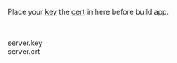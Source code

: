 Place your [key](server.key) the [cert](server.crt) in here before build app. 

<br/>

server.key
<br/>
server.crt